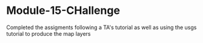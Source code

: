 # Module-15-CHallenge

Completed the assigments following a TA's tutorial as well as using the usgs tutorial to produce the map layers
